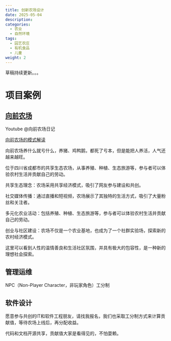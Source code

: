 ```yaml
---
title: 创新农场设计
date: 2025-05-04
description:
categories:
  - 农业
  - 自然环境
tags:
  - 园艺农庄
  - 有机食品
  - 儿童
weight: 2
---
```


草稿持续更新。。。

# 项目案例

## [向前农场](https://mp.weixin.qq.com/s/zF6T9BWhGYmNJLHzEGl2rQ)

Youtube @向前农场日记

[向前农场的模式解读](https://www.youtube.com/watch?v=qyTGpdmu-K8)

向前农场养什么就亏什么，养猪、鸡鸭鹅，都死了亏本，但是能把人养活，人气还越来越旺。

位于四川省成都市的共享生态农场，从事养殖、种植、生态旅游等，参与者可以体验农村生活并贡献自己的劳动。

共享生态理念：农场采用共享经济模式，吸引了网友参与建设和共创。

社交媒体传播：通过直播和短视频，农场展示了其独特的生活方式，吸引了大量粉丝和关注者。

多元化农业活动：包括养殖、种植、生态旅游等，参与者可以体验农村生活并贡献自己的劳动。

创业与社区建设：农场不仅是一个农业基地，也成为了一个社群实验场，探索新的农村经济模式。

这里可以看到人性的温情善良和生活社区氛围，并具有极大的包容性，是一种新的理想社会探索。

## 管理运维


NPC（Non-Player Character，非玩家角色）工分制




## 软件设计

愿意参与共创的IT和软件工程朋友，请找我报名，我们也采取工分制方式来计算贡献值，等待农场上线后，再分配收益。

代码和文档开源共享，贡献值大家是看得见的，不怕耍赖。

